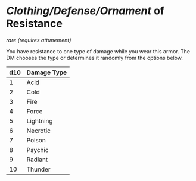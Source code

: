 # *Clothing/Defense/Ornament* of Resistance
*rare (requires attunement)*

You have resistance to one type of damage while you wear this armor. The DM chooses the type or determines it randomly from the options below.

d10|Damage Type
---|---------
1|Acid
2|Cold
3|Fire
4|Force
5|Lightning
6|Necrotic
7|Poison
8|Psychic
9|Radiant
10|Thunder
